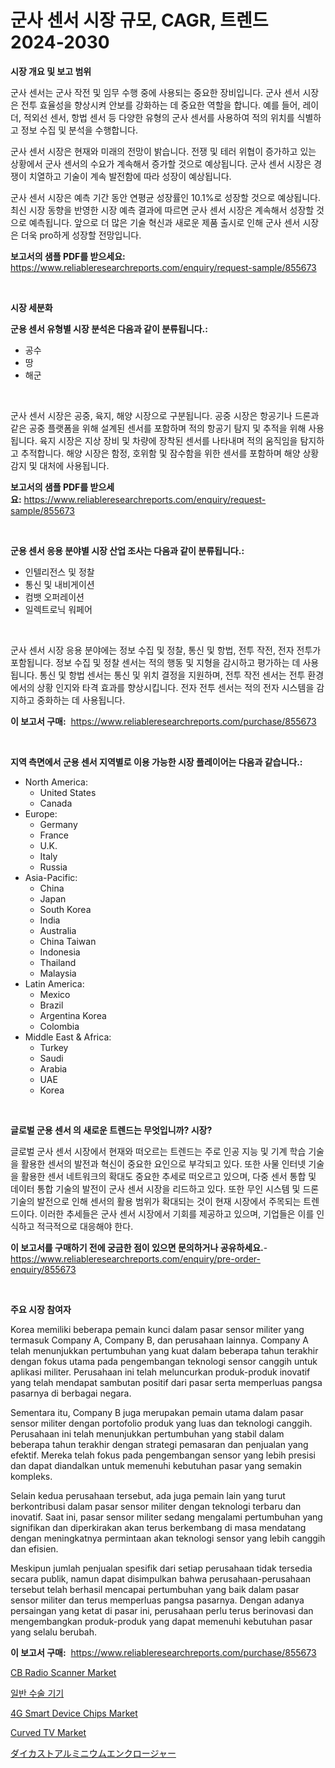 <p><h1>군사 센서 시장 규모, CAGR, 트렌드 2024-2030</h1></p><p><strong>시장 개요 및 보고 범위</strong></p>
<p><p>군사 센서는 군사 작전 및 임무 수행 중에 사용되는 중요한 장비입니다. 군사 센서 시장은 전투 효율성을 향상시켜 안보를 강화하는 데 중요한 역할을 합니다. 예를 들어, 레이더, 적외선 센서, 항법 센서 등 다양한 유형의 군사 센서를 사용하여 적의 위치를 식별하고 정보 수집 및 분석을 수행합니다.</p><p>군사 센서 시장은 현재와 미래의 전망이 밝습니다. 전쟁 및 테러 위협이 증가하고 있는 상황에서 군사 센서의 수요가 계속해서 증가할 것으로 예상됩니다. 군사 센서 시장은 경쟁이 치열하고 기술이 계속 발전함에 따라 성장이 예상됩니다.</p><p>군사 센서 시장은 예측 기간 동안 연평균 성장률인 10.1%로 성장할 것으로 예상됩니다. 최신 시장 동향을 반영한 시장 예측 결과에 따르면 군사 센서 시장은 계속해서 성장할 것으로 예측됩니다. 앞으로 더 많은 기술 혁신과 새로운 제품 출시로 인해 군사 센서 시장은 더욱 pro하게 성장할 전망입니다.</p></p>
<p><strong>보고서의 샘플 PDF를 받으세요:</strong> <a href="https://www.reliableresearchreports.com/enquiry/request-sample/855673">https://www.reliableresearchreports.com/enquiry/request-sample/855673</a></p>
<p>&nbsp;</p>
<p><strong>시장 세분화</strong></p>
<p><strong>군용 센서 유형별 시장 분석은 다음과 같이 분류됩니다.:</strong></p>
<p><ul><li>공수</li><li>땅</li><li>해군</li></ul></p>
<p>&nbsp;</p>
<p><p>군사 센서 시장은 공중, 육지, 해양 시장으로 구분됩니다. 공중 시장은 항공기나 드론과 같은 공중 플랫폼을 위해 설계된 센서를 포함하며 적의 항공기 탐지 및 추적을 위해 사용됩니다. 육지 시장은 지상 장비 및 차량에 장착된 센서를 나타내며 적의 움직임을 탐지하고 추적합니다. 해양 시장은 함정, 호위함 및 잠수함을 위한 센서를 포함하며 해양 상황 감지 및 대처에 사용됩니다.</p></p>
<p><strong>보고서의 샘플 PDF를 받으세요:</strong>&nbsp;<a href="https://www.reliableresearchreports.com/enquiry/request-sample/855673">https://www.reliableresearchreports.com/enquiry/request-sample/855673</a></p>
<p>&nbsp;</p>
<p><strong> 군용 센서 응용 분야별 시장 산업 조사는 다음과 같이 분류됩니다.:</strong></p>
<p><ul><li>인텔리전스 및 정찰</li><li>통신 및 내비게이션</li><li>컴뱃 오퍼레이션</li><li>일렉트로닉 워페어</li></ul></p>
<p>&nbsp;</p>
<p><p>군사 센서 시장 응용 분야에는 정보 수집 및 정찰, 통신 및 항법, 전투 작전, 전자 전투가 포함됩니다. 정보 수집 및 정찰 센서는 적의 행동 및 지형을 감시하고 평가하는 데 사용됩니다. 통신 및 항법 센서는 통신 및 위치 결정을 지원하며, 전투 작전 센서는 전투 환경에서의 상황 인지와 타격 효과를 향상시킵니다. 전자 전투 센서는 적의 전자 시스템을 감지하고 중화하는 데 사용됩니다.</p></p>
<p><strong>이 보고서 구매:</strong>&nbsp; <a href="https://www.reliableresearchreports.com/purchase/855673">https://www.reliableresearchreports.com/purchase/855673</a></p>
<p>&nbsp;</p>
<p><strong>지역 측면에서 군용 센서 지역별로 이용 가능한 시장 플레이어는 다음과 같습니다.:</strong></p>
<p><ul>
    <li>
        North America:
        <ul>
            <li>United States</li>
            <li>Canada</li>
        </ul>
    </li>
    <li>
        Europe:
        <ul>
            <li>Germany</li>
            <li>France</li>
            <li>U.K.</li>
            <li>Italy</li>
            <li>Russia</li>
        </ul>
    </li>
    <li>
        Asia-Pacific:
        <ul>
            <li>China</li>
            <li>Japan</li>
            <li>South Korea</li>
            <li>India</li>
            <li>Australia</li>
            <li>China Taiwan</li>
            <li>Indonesia</li>
            <li>Thailand</li>
            <li>Malaysia</li>
        </ul>
    </li>
    <li>
        Latin America:
        <ul>
            <li>Mexico</li>
            <li>Brazil</li>
            <li>Argentina Korea</li>
            <li>Colombia</li>
        </ul>
    </li>
    <li>
        Middle East & Africa:
        <ul>
            <li>Turkey</li>
            <li>Saudi</li>
            <li>Arabia</li>
            <li>UAE</li>
            <li>Korea</li>
        </ul>
    </li>
    </ul></p>
<p>&nbsp;</p>
<p><strong>글로벌 군용 센서 의 새로운 트렌드는 무엇입니까? 시장?</strong></p>
<p><p>글로벌 군사 센서 시장에서 현재와 떠오르는 트렌드는 주로 인공 지능 및 기계 학습 기술을 활용한 센서의 발전과 혁신이 중요한 요인으로 부각되고 있다. 또한 사물 인터넷 기술을 활용한 센서 네트워크의 확대도 중요한 추세로 떠오르고 있으며, 다중 센서 통합 및 데이터 통합 기술의 발전이 군사 센서 시장을 리드하고 있다. 또한 무인 시스템 및 드론 기술의 발전으로 인해 센서의 활용 범위가 확대되는 것이 현재 시장에서 주목되는 트렌드이다. 이러한 추세들은 군사 센서 시장에서 기회를 제공하고 있으며, 기업들은 이를 인식하고 적극적으로 대응해야 한다.</p></p>
<p><strong>이 보고서를 구매하기 전에 궁금한 점이 있으면 문의하거나 공유하세요.</strong>- <a href="https://www.reliableresearchreports.com/enquiry/pre-order-enquiry/855673">https://www.reliableresearchreports.com/enquiry/pre-order-enquiry/855673</a></p>
<p>&nbsp;</p>
<p><strong>주요 시장 참여자</strong></p>
<p><p>Korea memiliki beberapa pemain kunci dalam pasar sensor militer yang termasuk Company A, Company B, dan perusahaan lainnya. Company A telah menunjukkan pertumbuhan yang kuat dalam beberapa tahun terakhir dengan fokus utama pada pengembangan teknologi sensor canggih untuk aplikasi militer. Perusahaan ini telah meluncurkan produk-produk inovatif yang telah mendapat sambutan positif dari pasar serta memperluas pangsa pasarnya di berbagai negara.</p><p>Sementara itu, Company B juga merupakan pemain utama dalam pasar sensor militer dengan portofolio produk yang luas dan teknologi canggih. Perusahaan ini telah menunjukkan pertumbuhan yang stabil dalam beberapa tahun terakhir dengan strategi pemasaran dan penjualan yang efektif. Mereka telah fokus pada pengembangan sensor yang lebih presisi dan dapat diandalkan untuk memenuhi kebutuhan pasar yang semakin kompleks.</p><p>Selain kedua perusahaan tersebut, ada juga pemain lain yang turut berkontribusi dalam pasar sensor militer dengan teknologi terbaru dan inovatif. Saat ini, pasar sensor militer sedang mengalami pertumbuhan yang signifikan dan diperkirakan akan terus berkembang di masa mendatang dengan meningkatnya permintaan akan teknologi sensor yang lebih canggih dan efisien.</p><p>Meskipun jumlah penjualan spesifik dari setiap perusahaan tidak tersedia secara publik, namun dapat disimpulkan bahwa perusahaan-perusahaan tersebut telah berhasil mencapai pertumbuhan yang baik dalam pasar sensor militer dan terus memperluas pangsa pasarnya. Dengan adanya persaingan yang ketat di pasar ini, perusahaan perlu terus berinovasi dan mengembangkan produk-produk yang dapat memenuhi kebutuhan pasar yang selalu berubah.</p></p>
<p><strong>이 보고서 구매:</strong>&nbsp;&nbsp;<a href="https://www.reliableresearchreports.com/purchase/855673">https://www.reliableresearchreports.com/purchase/855673</a></p>
<p><p><a href="https://issuu.com/reportprime-2/docs/cb-radio-scanner-market-size-2030.pptx">CB Radio Scanner Market</a></p><p><a href="https://github.com/hxzi07639916/Market-Research-Report-List-1/blob/main/56222294219.md">일반 수술 기기</a></p><p><a href="https://issuu.com/reportprime-2/docs/4g-smart-device-chips-market-size-2030.pptx">4G Smart Device Chips Market</a></p><p><a href="https://github.com/Paul14Anderson63/Market-Research-Report-List-3/blob/main/curved-tv-market.md">Curved TV Market</a></p><p><a href="https://github.com/ihabdkwlxs948/Market-Research-Report-List-1/blob/main/70208034706.md">ダイカストアルミニウムエンクロージャー</a></p></p>
